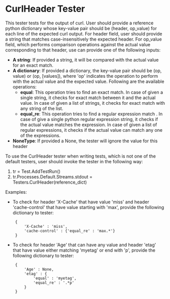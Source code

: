 
# CurlHeader Tester

This tester tests for the output of curl. User should provide a reference python dictionary whose key-value pair should be (header, op_value) for each line of the expected curl output. For header field, user should provide a string that matches case-insensitively the expected header. For op_value field, which performs comparison operations against the actual value corresponding to that header, use can provide one of the following inputs:
 * **A string**: If provided a string, it will be compared with the actual value for an exact match.
 * **A dictionary**: If provided a dictionary, the key-value pair should be (op, value) or (op, [values]), where 'op' indicates the operation to perform with the actual value and the expected value. Following are the available operations:
    * **equal**: This operation tries to find an exact match. In case of given a single string, it checks for exact match between it and the actual value. In case of given a list of strings, it checks for exact match with any string of the list.
    * **equal_re**: This operation tries to find a regular expression match . In case of give a single python regular expression string, it checks if the actual value matches the expression. In case of given a list of regular expressions, it checks if the actual value can match any one of the expressions.
 * **NoneType**: If provided a None, the tester will ignore the value for this header

To use the CurlHeader tester when writing tests, which is not one of the default testers, user should invoke the tester in the following way:
 1. tr = Test.AddTestRun()
 2. tr.Processes.Default.Streams.stdout = Testers.CurlHeader(reference_dict)

 Examples:
 * To check for header 'X-Cache' that have value 'miss' and header 'cache-control' that have value starting with 'max', provide the following dictionary to tester:

        {
            'X-Cache' : 'miss',
            'cache-control' : {'equal_re' : 'max.*'}
        }

 * To check for header 'Age' that can have any value and header 'etag' that have value either matching 'myetag' or end with 'p', provide the following dictionary to tester:

        {
            'Age' : None,
            'etag' : {
                'equal' : 'myetag',
                'equal_re' : '.*p'
            }
        }
